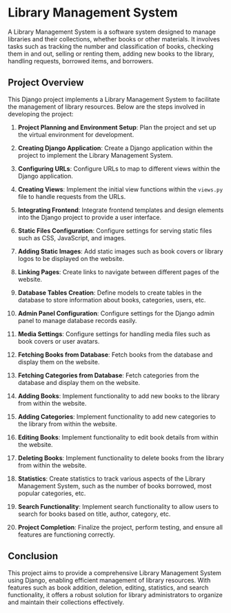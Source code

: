 # Library Management System

A Library Management System is a software system designed to manage libraries and their collections, whether books or other materials. It involves tasks such as tracking the number and classification of books, checking them in and out, selling or renting them, adding new books to the library, handling requests, borrowed items, and borrowers.

## Project Overview

This Django project implements a Library Management System to facilitate the management of library resources. Below are the steps involved in developing the project:

1. **Project Planning and Environment Setup**: Plan the project and set up the virtual environment for development.
   
2. **Creating Django Application**: Create a Django application within the project to implement the Library Management System.

3. **Configuring URLs**: Configure URLs to map to different views within the Django application.

4. **Creating Views**: Implement the initial view functions within the `views.py` file to handle requests from the URLs.

5. **Integrating Frontend**: Integrate frontend templates and design elements into the Django project to provide a user interface.

6. **Static Files Configuration**: Configure settings for serving static files such as CSS, JavaScript, and images.

7. **Adding Static Images**: Add static images such as book covers or library logos to be displayed on the website.

8. **Linking Pages**: Create links to navigate between different pages of the website.

9. **Database Tables Creation**: Define models to create tables in the database to store information about books, categories, users, etc.

10. **Admin Panel Configuration**: Configure settings for the Django admin panel to manage database records easily.

11. **Media Settings**: Configure settings for handling media files such as book covers or user avatars.

12. **Fetching Books from Database**: Fetch books from the database and display them on the website.

13. **Fetching Categories from Database**: Fetch categories from the database and display them on the website.

14. **Adding Books**: Implement functionality to add new books to the library from within the website.

15. **Adding Categories**: Implement functionality to add new categories to the library from within the website.

16. **Editing Books**: Implement functionality to edit book details from within the website.

17. **Deleting Books**: Implement functionality to delete books from the library from within the website.

18. **Statistics**: Create statistics to track various aspects of the Library Management System, such as the number of books borrowed, most popular categories, etc.

19. **Search Functionality**: Implement search functionality to allow users to search for books based on title, author, category, etc.

20. **Project Completion**: Finalize the project, perform testing, and ensure all features are functioning correctly.

## Conclusion

This project aims to provide a comprehensive Library Management System using Django, enabling efficient management of library resources. With features such as book addition, deletion, editing, statistics, and search functionality, it offers a robust solution for library administrators to organize and maintain their collections effectively.
